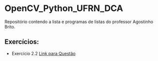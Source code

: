 # OpenCV_Python_UFRN_DCA
Repositório contendo a lista e programas de listas do professor Agostinho Brito.

## Exercícios:
- Exercício 2.2 [Link para Questão](exercicio_2_2.md)
